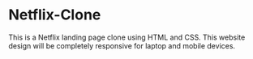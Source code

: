# Netflix-Clone
This is a Netflix landing page clone using HTML and CSS. This website design will be completely responsive for laptop and mobile devices.
